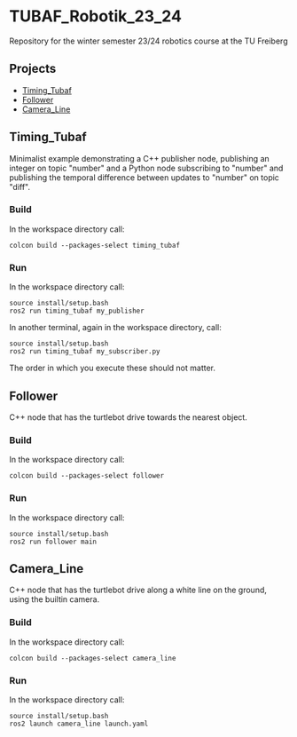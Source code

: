 # TUBAF_Robotik_23_24
Repository for the winter semester 23/24 robotics course at the TU Freiberg 

## Projects
+ [Timing_Tubaf](#timing_tubaf)
+ [Follower](#follower)
+ [Camera_Line](#camera_line)


## Timing_Tubaf
Minimalist example demonstrating a C++ publisher node, publishing an integer on topic "number"
and a Python node subscribing to "number" and publishing the temporal difference between 
updates to "number" on topic "diff".

### Build
In the workspace directory call:

```colcon build --packages-select timing_tubaf```

### Run
In the workspace directory call:

```
source install/setup.bash
ros2 run timing_tubaf my_publisher
```

In another terminal, again in the workspace directory, call:

```
source install/setup.bash
ros2 run timing_tubaf my_subscriber.py
```

The order in which you execute these should not matter.


## Follower
C++ node that has the turtlebot drive towards the nearest object.

### Build
In the workspace directory call:

```colcon build --packages-select follower```

### Run
In the workspace directory call:

```
source install/setup.bash
ros2 run follower main
```


## Camera_Line
C++ node that has the turtlebot drive along a white 
line on the ground, using the builtin camera.

### Build
In the workspace directory call:

```colcon build --packages-select camera_line```

### Run
In the workspace directory call:

```
source install/setup.bash
ros2 launch camera_line launch.yaml
```
